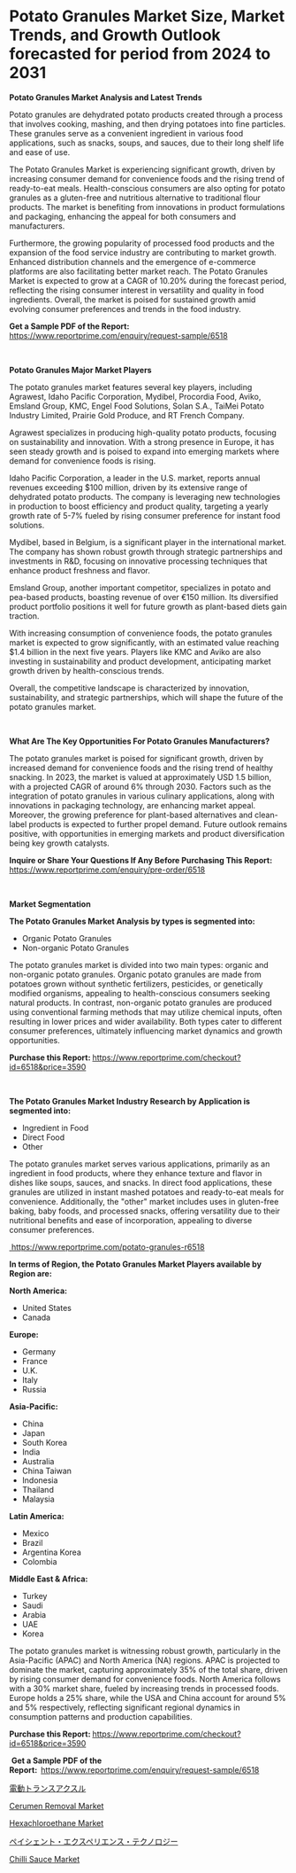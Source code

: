 <p><h1>Potato Granules Market Size, Market Trends, and Growth Outlook forecasted for period from 2024 to 2031</h1></p><p><strong>Potato Granules Market Analysis and Latest Trends</strong></p>
<p><p>Potato granules are dehydrated potato products created through a process that involves cooking, mashing, and then drying potatoes into fine particles. These granules serve as a convenient ingredient in various food applications, such as snacks, soups, and sauces, due to their long shelf life and ease of use.</p><p>The Potato Granules Market is experiencing significant growth, driven by increasing consumer demand for convenience foods and the rising trend of ready-to-eat meals. Health-conscious consumers are also opting for potato granules as a gluten-free and nutritious alternative to traditional flour products. The market is benefiting from innovations in product formulations and packaging, enhancing the appeal for both consumers and manufacturers.</p><p>Furthermore, the growing popularity of processed food products and the expansion of the food service industry are contributing to market growth. Enhanced distribution channels and the emergence of e-commerce platforms are also facilitating better market reach. The Potato Granules Market is expected to grow at a CAGR of 10.20% during the forecast period, reflecting the rising consumer interest in versatility and quality in food ingredients. Overall, the market is poised for sustained growth amid evolving consumer preferences and trends in the food industry.</p></p>
<p><strong>Get a Sample PDF of the Report:&nbsp;</strong> <a href="https://www.reportprime.com/enquiry/request-sample/6518">https://www.reportprime.com/enquiry/request-sample/6518</a></p>
<p>&nbsp;</p>
<p><strong>Potato Granules Major Market Players</strong></p>
<p><p>The potato granules market features several key players, including Agrawest, Idaho Pacific Corporation, Mydibel, Procordia Food, Aviko, Emsland Group, KMC, Engel Food Solutions, Solan S.A., TaiMei Potato Industry Limited, Prairie Gold Produce, and RT French Company. </p><p>Agrawest specializes in producing high-quality potato products, focusing on sustainability and innovation. With a strong presence in Europe, it has seen steady growth and is poised to expand into emerging markets where demand for convenience foods is rising.</p><p>Idaho Pacific Corporation, a leader in the U.S. market, reports annual revenues exceeding $100 million, driven by its extensive range of dehydrated potato products. The company is leveraging new technologies in production to boost efficiency and product quality, targeting a yearly growth rate of 5-7% fueled by rising consumer preference for instant food solutions.</p><p>Mydibel, based in Belgium, is a significant player in the international market. The company has shown robust growth through strategic partnerships and investments in R&D, focusing on innovative processing techniques that enhance product freshness and flavor. </p><p>Emsland Group, another important competitor, specializes in potato and pea-based products, boasting revenue of over €150 million. Its diversified product portfolio positions it well for future growth as plant-based diets gain traction.</p><p>With increasing consumption of convenience foods, the potato granules market is expected to grow significantly, with an estimated value reaching $1.4 billion in the next five years. Players like KMC and Aviko are also investing in sustainability and product development, anticipating market growth driven by health-conscious trends.</p><p>Overall, the competitive landscape is characterized by innovation, sustainability, and strategic partnerships, which will shape the future of the potato granules market.</p></p>
<p>&nbsp;</p>
<p><strong>What Are The Key Opportunities For Potato Granules Manufacturers?</strong></p>
<p><p>The potato granules market is poised for significant growth, driven by increased demand for convenience foods and the rising trend of healthy snacking. In 2023, the market is valued at approximately USD 1.5 billion, with a projected CAGR of around 6% through 2030. Factors such as the integration of potato granules in various culinary applications, along with innovations in packaging technology, are enhancing market appeal. Moreover, the growing preference for plant-based alternatives and clean-label products is expected to further propel demand. Future outlook remains positive, with opportunities in emerging markets and product diversification being key growth catalysts.</p></p>
<p><strong>Inquire or Share Your Questions If Any Before Purchasing This Report:</strong> <a href="https://www.reportprime.com/enquiry/pre-order/6518">https://www.reportprime.com/enquiry/pre-order/6518</a></p>
<p>&nbsp;</p>
<p><strong>Market Segmentation</strong></p>
<p><strong>The Potato Granules Market Analysis by types is segmented into:</strong></p>
<p><ul><li>Organic Potato Granules</li><li>Non-organic Potato Granules</li></ul></p>
<p><p>The potato granules market is divided into two main types: organic and non-organic potato granules. Organic potato granules are made from potatoes grown without synthetic fertilizers, pesticides, or genetically modified organisms, appealing to health-conscious consumers seeking natural products. In contrast, non-organic potato granules are produced using conventional farming methods that may utilize chemical inputs, often resulting in lower prices and wider availability. Both types cater to different consumer preferences, ultimately influencing market dynamics and growth opportunities.</p></p>
<p><strong>Purchase this Report:&nbsp;</strong><a href="https://www.reportprime.com/checkout?id=6518&price=3590">https://www.reportprime.com/checkout?id=6518&price=3590</a></p>
<p>&nbsp;</p>
<p><strong>The Potato Granules Market Industry Research by Application is segmented into:</strong></p>
<p><ul><li>Ingredient in Food</li><li>Direct Food</li><li>Other</li></ul></p>
<p><p>The potato granules market serves various applications, primarily as an ingredient in food products, where they enhance texture and flavor in dishes like soups, sauces, and snacks. In direct food applications, these granules are utilized in instant mashed potatoes and ready-to-eat meals for convenience. Additionally, the "other" market includes uses in gluten-free baking, baby foods, and processed snacks, offering versatility due to their nutritional benefits and ease of incorporation, appealing to diverse consumer preferences.</p></p>
<p><a href="https://www.reportprime.com/potato-granules-r6518">&nbsp;https://www.reportprime.com/potato-granules-r6518</a></p>
<p><strong>In terms of Region, the Potato Granules Market Players available by Region are:</strong></p>
<p>
    <p> <strong> North America: </strong>
        <ul>
            <li>United States</li>
            <li>Canada</li>
        </ul>
        </p> 
    <p> <strong> Europe: </strong>
        <ul>
            <li>Germany</li>
            <li>France</li>
            <li>U.K.</li>
            <li>Italy</li>
            <li>Russia</li>
        </ul>
        </p> 
    <p> <strong> Asia-Pacific: </strong>
        <ul>
            <li>China</li>
            <li>Japan</li>
            <li>South Korea</li>
            <li>India</li>
            <li>Australia</li>
            <li>China Taiwan</li>
            <li>Indonesia</li>
            <li>Thailand</li>
            <li>Malaysia</li>
        </ul>
        </p> 
    <p> <strong> Latin America: </strong>
        <ul>
            <li>Mexico</li>
            <li>Brazil</li>
            <li>Argentina Korea</li>
            <li>Colombia</li>
        </ul>
        </p> 
    <p> <strong> Middle East & Africa: </strong>
        <ul>
            <li>Turkey</li>
            <li>Saudi</li>
            <li>Arabia</li>
            <li>UAE</li>
            <li>Korea</li>
        </ul>
    </p>
    </p>
<p><p>The potato granules market is witnessing robust growth, particularly in the Asia-Pacific (APAC) and North America (NA) regions. APAC is projected to dominate the market, capturing approximately 35% of the total share, driven by rising consumer demand for convenience foods. North America follows with a 30% market share, fueled by increasing trends in processed foods. Europe holds a 25% share, while the USA and China account for around 5% and 5% respectively, reflecting significant regional dynamics in consumption patterns and production capabilities.</p></p>
<p><strong>Purchase this Report: </strong><a href="https://www.reportprime.com/checkout?id=6518&price=3590">https://www.reportprime.com/checkout?id=6518&price=3590</a></p>
<p>&nbsp;<strong>Get a Sample PDF of the Report:&nbsp;&nbsp;</strong><a href="https://www.reportprime.com/enquiry/request-sample/6518">https://www.reportprime.com/enquiry/request-sample/6518</a></p>
<p><strong></strong></p>
<p><p><a href="https://medium.com/@barbarakss89/%E9%9B%BB%E5%8B%95%E3%83%88%E3%83%A9%E3%83%B3%E3%82%B9%E3%82%A2%E3%82%AF%E3%82%B9%E3%83%AB%E7%94%A3%E6%A5%AD%E5%88%86%E6%9E%90%E3%83%AC%E3%83%9D%E3%83%BC%E3%83%88-%E5%B8%82%E5%A0%B4%E8%A6%8F%E6%A8%A1-%E3%82%B7%E3%82%A7%E3%82%A2-%E3%82%A2%E3%83%97%E3%83%AA%E3%82%B1%E3%83%BC%E3%82%B7%E3%83%A7%E3%83%B3%E5%88%A5-%E5%9C%B0%E5%9F%9F%E5%88%A5%E3%81%AE%E3%83%88%E3%83%AC%E3%83%B3%E3%83%89-%E7%AB%B6%E4%BA%89%E6%88%A6%E7%95%A5-2024%E5%B9%B4-2031%E5%B9%B4-cf94579f7e6c">電動トランスアクスル</a></p><p><a href="https://medium.com/@richard.james09789/global-cerumen-removal-market-by-product-type-by-application-by-region-and-companies-industry-742ad5310ad7">Cerumen Removal Market</a></p><p><a href="https://www.linkedin.com/pulse/hexachloroethane-market-share-analysis-growth-trends-forecasts-p0lre?trackingId=pYbwMFwaQlm%2Fdvp59ShHNA%3D%3D">Hexachloroethane Market</a></p><p><a href="https://medium.com/@barbarakss89/%E6%82%A3%E8%80%85%E4%BD%93%E9%A8%93%E6%8A%80%E8%A1%93%E5%B8%82%E5%A0%B4-%E5%B8%82%E5%A0%B4%E3%81%AE%E3%82%BB%E3%82%B0%E3%83%A1%E3%83%B3%E3%83%86%E3%83%BC%E3%82%B7%E3%83%A7%E3%83%B3-%E5%9C%B0%E7%90%86%E7%9A%84%E5%9C%B0%E5%9F%9F-%E5%8F%8A%E3%81%B32031%E5%B9%B4%E3%81%BE%E3%81%A7%E3%81%AE%E5%B8%82%E5%A0%B4%E4%BA%88%E6%B8%AC-7e5c660419fd">ペイシェント・エクスペリエンス・テクノロジー</a></p><p><a href="https://github.com/BryceTownsendr/Market-Research-Report-List-6/blob/main/chilli-sauce-market.md">Chilli Sauce Market</a></p></p>